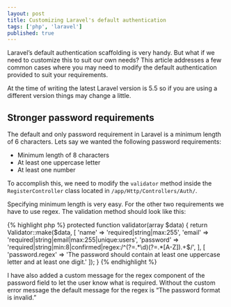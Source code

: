 ```yaml
---
layout: post
title: Customizing Laravel's default authentication
tags: ['php', 'laravel']
published: true
---
```


Laravel’s default authentication scaffolding is very handy. But what if we need to customize this to suit our own needs? This article addresses a few common cases where you may need to modify the default authentication provided to suit your requirements.

At the time of writing the latest Laravel version is 5.5 so if you are using a different version things may change a little.

## Stronger password requirements

The default and only password requirement in Laravel is a minimum length of 6 characters. Lets say we wanted the following password requirements:
* Minimum length of 8 characters
* At least one uppercase letter
* At least one number

To accomplish this, we need to modify the `validator` method inside the `RegisterController` class located in `/app/Http/Controllers/Auth/`. 

Specifying minimum length is very easy. For the other two requirements we have to use regex. The validation method should look like this:

{% highlight php %}
protected function validator(array $data)
{
    return Validator::make($data, [
        'name' => 'required|string|max:255',
        'email' => 'required|string|email|max:255|unique:users',
        'password' => 'required|string|min:8|confirmed|regex:/^(?=.*\d)(?=.*[A-Z]).+$/',
    ],
    [
        'password.regex' => 'The password should contain at least one uppercase letter and at least one digit.'
    ]);
}
{% endhighlight %}

I have also added a custom message for the regex component of the password field to let the user know what is required. Without the custom error message the default message for the regex is “The password format is invalid.”

